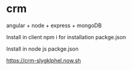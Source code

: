 # crm
angular + node + express + mongoDB


Install in client npm i for installation packge.json

Install in node js packge.json 


https://crm-slygklphel.now.sh
